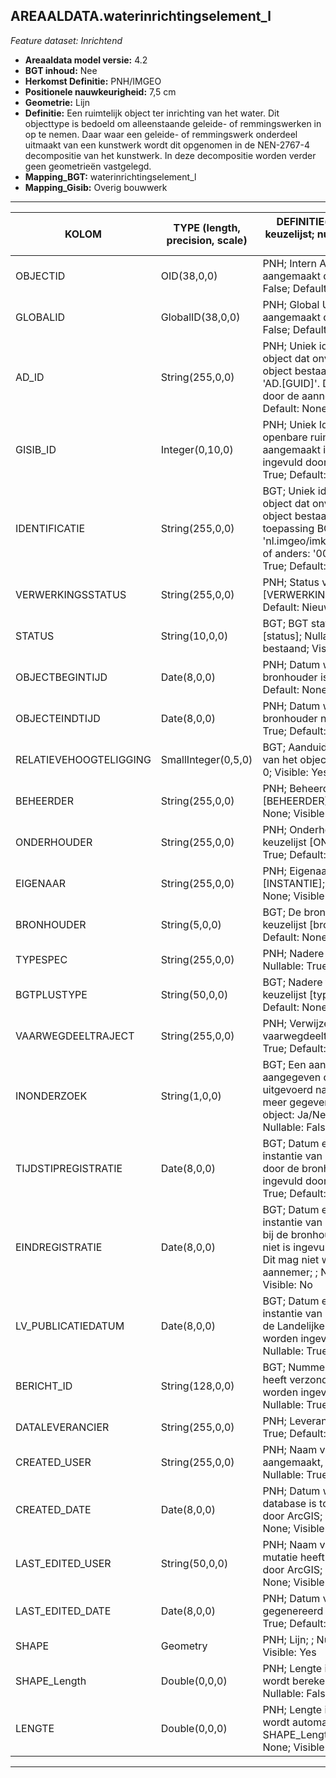## AREAALDATA.waterinrichtingselement_l

*Feature dataset: Inrichtend*


* __Areaaldata model versie:__ 4.2
* __BGT inhoud:__ Nee
* __Herkomst Definitie:__ PNH/IMGEO
* __Positionele nauwkeurigheid:__ 7,5 cm
* __Geometrie:__ Lijn
* __Definitie:__ Een ruimtelijk object ter inrichting van het water. Dit objecttype is bedoeld om alleenstaande geleide- of remmingswerken in op te nemen. Daar waar een geleide- of 
                remmingswerk onderdeel uitmaakt van een kunstwerk wordt dit opgenomen in de NEN-2767-4 decompositie van het kunstwerk. In deze decompositie worden verder geen 
                geometrieën vastgelegd.
* __Mapping_BGT:__ waterinrichtingselement_l
* __Mapping_Gisib:__ Overig bouwwerk

***

|__KOLOM__                             |__TYPE (length, precision, scale)__          	          |__DEFINITIE__(oorsprong; beschrijving; keuzelijst; nullable; default; zichtbaar in Areaalviewer)|
|------                          	|----          	          |-----    |
|OBJECTID                           |OID(38,0,0)              |PNH; Intern ArcGIS Identificatienummer, aangemaakt door ArcGIS; ; Nullable: False; Default: None; Visible: Yes|
|GLOBALID                           |GlobalID(38,0,0)         |PNH; Global Unique Identifier, aangemaakt door ArcGIS; ; Nullable: False; Default: None; Visible: Yes|
|AD_ID                              |String(255,0,0)          |PNH; Uniek identificatienummer voor het object dat onveranderlijk is zolang het object bestaat in Areaaldata: in format 'AD.[GUID]'. Dit moet worden ingevuld door de aannemer; ; Nullable: False; Default: None; Visible: Yes|
|GISIB_ID                           |Integer(0,10,0)          |PNH; Uniek Identificatienummer beheer openbare ruimte (GISIB), wordt aangemaakt in GISIB en mag niet worden ingevuld door de aannemer; ; Nullable: True; Default: None; Visible: No|
|IDENTIFICATIE                      |String(255,0,0)          |BGT; Uniek identificatienummer voor het object dat onveranderlijk is zolang het object bestaat: bevat indien van toepassing BGT/IMKL ID in format 'nl.imgeo/imkl.bronhouderscode.LokaalID' of anders: '00000'.LokaalID; ; Nullable: True; Default: None; Visible: No|
|VERWERKINGSSTATUS                  |String(255,0,0)          |PNH; Status van de gegevens; keuzelijst [VERWERKINGSSTATUS]; Nullable: False; Default: Nieuw; Visible: Yes|
|STATUS                             |String(10,0,0)           |BGT; BGT status van het object; keuzelijst [status]; Nullable: False; Default: bestaand; Visible: No|
|OBJECTBEGINTIJD                    |Date(8,0,0)              |PNH; Datum waarop het object bij de bronhouder is ontstaan; ; Nullable: True; Default: None; Visible: Yes|
|OBJECTEINDTIJD                     |Date(8,0,0)              |PNH; Datum waarop het object bij de bronhouder niet meer geldig is; ; Nullable: True; Default: None; Visible: Yes|
|RELATIEVEHOOGTELIGGING             |SmallInteger(0,5,0)      |BGT; Aanduiding voor de relatieve hoogte van het object; ; Nullable: False; Default: 0; Visible: Yes|
|BEHEERDER                          |String(255,0,0)          |PNH; Beheerder van het object; keuzelijst [BEHEERDER]; Nullable: True; Default: None; Visible: Yes|
|ONDERHOUDER                        |String(255,0,0)          |PNH; Onderhouder van het object; keuzelijst [ONDERHOUDER]; Nullable: True; Default: None; Visible: Yes|
|EIGENAAR                           |String(255,0,0)          |PNH; Eigenaar van het object; keuzelijst [INSTANTIE]; Nullable: True; Default: None; Visible: Yes|
|BRONHOUDER                         |String(5,0,0)            |BGT; De bronhoudercode van het object; keuzelijst [bronhouder]; Nullable: False; Default: None; Visible: No|
|TYPESPEC                           |String(255,0,0)          |PNH; Nadere typering van het object; ; Nullable: True; Default: None; Visible: Yes|
|BGTPLUSTYPE                        |String(50,0,0)           |BGT; Nadere type omschrijving in de BGT; keuzelijst [typeWTILijn]; Nullable: False; Default: None; Visible: No|
|VAARWEGDEELTRAJECT                 |String(255,0,0)          |PNH; Verwijzende sleutel naar vaarwegdeeltraject_v (simpel); ; Nullable: True; Default: None; Visible: No|
|INONDERZOEK                        |String(1,0,0)            |BGT; Een aanduiding waarmee wordt aangegeven dat een onderzoek wordt uitgevoerd naar de juistheid van een of meer gegevens van het betreffende object: Ja/Nee; keuzelijst [jaNee]; Nullable: False; Default: N; Visible: No|
|TIJDSTIPREGISTRATIE                |Date(8,0,0)              |BGT; Datum en tijdstip waarop deze instantie van het object is opgenomen door de bronhouder. Dit mag niet worden ingevuld door de aannemer; ; Nullable: True; Default: None; Visible: No|
|EINDREGISTRATIE                    |Date(8,0,0)              |BGT; Datum en tijdstip waarop deze instantie van het object niet meer geldig is bij de bronhouder. Wanneer deze waarde niet is ingevuld is de instantie nog geldig. Dit mag niet worden ingevuld door de aannemer; ; Nullable: True; Default: None; Visible: No|
|LV_PUBLICATIEDATUM                 |Date(8,0,0)              |BGT; Datum en tijdstip waarop deze instantie van het object is opgenomen in de Landelijke Voorziening. Dit mag niet worden ingevuld door de aannemer; ; Nullable: True; Default: None; Visible: No|
|BERICHT_ID                         |String(128,0,0)          |BGT; Nummer van het bericht dat PNH heeft verzonden naar LV. Dit mag niet worden ingevuld door de aannemer; ; Nullable: True; Default: None; Visible: No|
|DATALEVERANCIER                    |String(255,0,0)          |PNH; Leverancier van de data; ; Nullable: True; Default: None; Visible: No|
|CREATED_USER                       |String(255,0,0)          |PNH; Naam van gebruiker die de rij heeft aangemaakt, gegenereerd door ArcGIS; ; Nullable: True; Default: None; Visible: No|
|CREATED_DATE                       |Date(8,0,0)              |PNH; Datum waarop de rij aan de database is toegevoegd, gegenereerd door ArcGIS; ; Nullable: True; Default: None; Visible: No|
|LAST_EDITED_USER                   |String(50,0,0)           |PNH; Naam van gebruiker die de laatste mutatie heeft doorgevoerd, gegenereerd door ArcGIS; ; Nullable: True; Default: None; Visible: No|
|LAST_EDITED_DATE                   |Date(8,0,0)              |PNH; Datum van de laatste mutatie, gegenereerd door ArcGIS; ; Nullable: True; Default: None; Visible: No|
|SHAPE                              |Geometry                 |PNH; Lijn; ; Nullable: False; Default: None; Visible: Yes|
|SHAPE_Length                      |Double(0,0,0)           |PNH; Lengte in meters, 5 decimalen. Dit wordt berekend in bepaalde applicaties; ; Nullable: False; Default: None; Visible: No|
|LENGTE                            |Double(0,0,0)           |PNH; Lengte in meters, 5 decimalen. Dit wordt automatisch gevuld uit SHAPE_Length; ; Nullable: False; Default: None; Visible: Yes|



***
